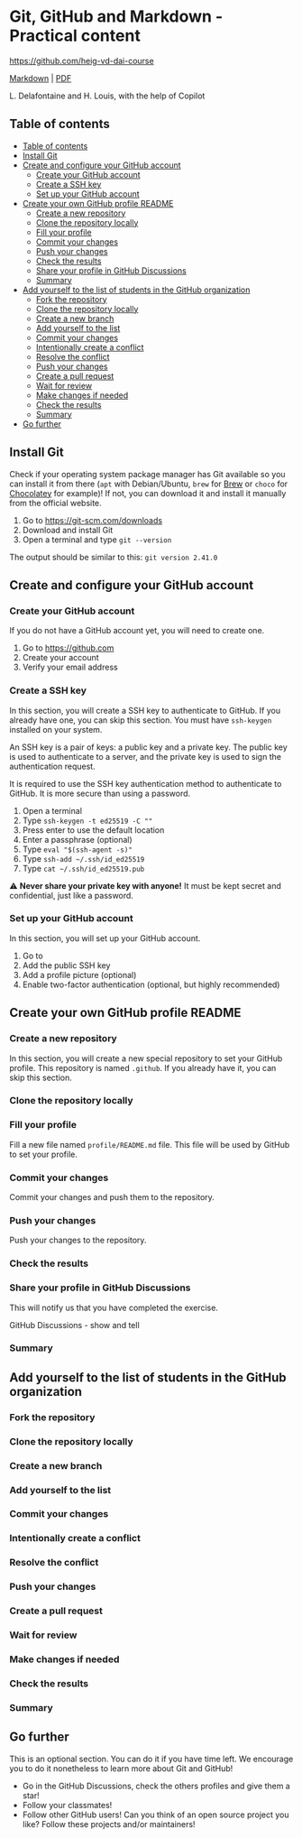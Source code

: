 [markdown]:
  https://github.com/heig-vd-dai-course/heig-vd-dai-course/blob/main/03-git-github-and-markdown/PRACTICAL_CONTENT.md
[pdf]:
  https://heig-vd-dai-course.github.io/heig-vd-dai-course/03-git-github-and-markdown/03-git-github-and-markdown-practical-content.pdf

# Git, GitHub and Markdown - Practical content

<https://github.com/heig-vd-dai-course>

[Markdown][markdown] | [PDF][pdf]

L. Delafontaine and H. Louis, with the help of Copilot

## Table of contents

- [Table of contents](#table-of-contents)
- [Install Git](#install-git)
- [Create and configure your GitHub account](#create-and-configure-your-github-account)
  - [Create your GitHub account](#create-your-github-account)
  - [Create a SSH key](#create-a-ssh-key)
  - [Set up your GitHub account](#set-up-your-github-account)
- [Create your own GitHub profile README](#create-your-own-github-profile-readme)
  - [Create a new repository](#create-a-new-repository)
  - [Clone the repository locally](#clone-the-repository-locally)
  - [Fill your profile](#fill-your-profile)
  - [Commit your changes](#commit-your-changes)
  - [Push your changes](#push-your-changes)
  - [Check the results](#check-the-results)
  - [Share your profile in GitHub Discussions](#share-your-profile-in-github-discussions)
  - [Summary](#summary)
- [Add yourself to the list of students in the GitHub organization](#add-yourself-to-the-list-of-students-in-the-github-organization)
  - [Fork the repository](#fork-the-repository)
  - [Clone the repository locally](#clone-the-repository-locally-1)
  - [Create a new branch](#create-a-new-branch)
  - [Add yourself to the list](#add-yourself-to-the-list)
  - [Commit your changes](#commit-your-changes-1)
  - [Intentionally create a conflict](#intentionally-create-a-conflict)
  - [Resolve the conflict](#resolve-the-conflict)
  - [Push your changes](#push-your-changes-1)
  - [Create a pull request](#create-a-pull-request)
  - [Wait for review](#wait-for-review)
  - [Make changes if needed](#make-changes-if-needed)
  - [Check the results](#check-the-results-1)
  - [Summary](#summary-1)
- [Go further](#go-further)

## Install Git

Check if your operating system package manager has Git available so you can
install it from there (`apt` with Debian/Ubuntu, `brew` for
[Brew](https://brew.sh/) or `choco` for [Chocolatey](https://chocolatey.org/)
for example)! If not, you can download it and install it manually from the
official website.

1. Go to <https://git-scm.com/downloads>
2. Download and install Git
3. Open a terminal and type `git --version`

The output should be similar to this: `git version 2.41.0`

## Create and configure your GitHub account

### Create your GitHub account

If you do not have a GitHub account yet, you will need to create one.

1. Go to <https://github.com>
2. Create your account
3. Verify your email address

### Create a SSH key

In this section, you will create a SSH key to authenticate to GitHub. If you
already have one, you can skip this section. You must have `ssh-keygen`
installed on your system.

An SSH key is a pair of keys: a public key and a private key. The public key is
used to authenticate to a server, and the private key is used to sign the
authentication request.

It is required to use the SSH key authentication method to authenticate to
GitHub. It is more secure than using a password.

1. Open a terminal
2. Type `ssh-keygen -t ed25519 -C ""`
3. Press enter to use the default location
4. Enter a passphrase (optional)
5. Type `eval "$(ssh-agent -s)"`
6. Type `ssh-add ~/.ssh/id_ed25519`
7. Type `cat ~/.ssh/id_ed25519.pub`

:warning: **Never share your private key with anyone!** It must be kept secret
and confidential, just like a password.

### Set up your GitHub account

In this section, you will set up your GitHub account.

1. Go to
2. Add the public SSH key
3. Add a profile picture (optional)
4. Enable two-factor authentication (optional, but highly recommended)

## Create your own GitHub profile README

### Create a new repository

In this section, you will create a new special repository to set your GitHub
profile. This repository is named `.github`. If you already have it, you can
skip this section.

### Clone the repository locally

### Fill your profile

Fill a new file named `profile/README.md` file. This file will be used by GitHub
to set your profile.

### Commit your changes

Commit your changes and push them to the repository.

### Push your changes

Push your changes to the repository.

### Check the results

### Share your profile in GitHub Discussions

This will notify us that you have completed the exercise.

GitHub Discussions - show and tell

### Summary

## Add yourself to the list of students in the GitHub organization

### Fork the repository

### Clone the repository locally

### Create a new branch

### Add yourself to the list

### Commit your changes

### Intentionally create a conflict

### Resolve the conflict

### Push your changes

### Create a pull request

### Wait for review

### Make changes if needed

### Check the results

### Summary

## Go further

This is an optional section. You can do it if you have time left. We encourage
you to do it nonetheless to learn more about Git and GitHub!

- Go in the GitHub Discussions, check the others profiles and give them a star!
- Follow your classmates!
- Follow other GitHub users! Can you think of an open source project you like?
  Follow these projects and/or maintainers!
